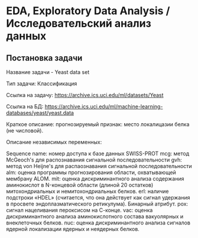 # EDA, Exploratory Data Analysis / Исследовательский анализ данных
## Постановка задачи

Название задачи - Yeast data set

Тип задачи: Классификация

Ссылка на задачу: https://archive.ics.uci.edu/ml/datasets/Yeast

Ссылка на БД: https://archive.ics.uci.edu/ml/machine-learning-databases/yeast/yeast.data

Краткое описание: прогнозируемый признак: место локалицазии белка (не числовой).

Описание независимых переменных:

Sequence name: номер доступа к базе данных SWISS-PROT
mcg: метод McGeoch's для распознавания сигнальной последовательности
gvh: метод von Heijne's для распаознавания сигнальной последовательности
alm: оценка программы прогнозирования области, охватывающей мембрану ALOM.
mit: оценка дискриминантного анализа содержания аминокислот в N-концевой области (длиной 20 остатков) митохондриальных и немитохондриальных белков.
erl: наличие подстроки «HDEL» (считается, что она действует как сигнал удержания в просвете эндоплазматического ретикулума). Бинарный атрибут.
pox: сигнал нацеливания пероксисом на С-конце.
vac: оценка дискриминантного анализа аминокислотного состава вакуолярных и внеклеточных белков.
nuc: оценка дискриминантного анализа сигналов ядерной локализации ядерных и неядерных белков.
